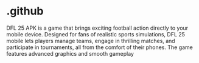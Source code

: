 # .github
DFL 25 APK is a game that brings exciting football action directly to your mobile device. Designed for fans of realistic sports simulations, DFL 25 mobile lets players manage teams, engage in thrilling matches, and participate in tournaments, all from the comfort of their phones. The game features advanced graphics and smooth gameplay
